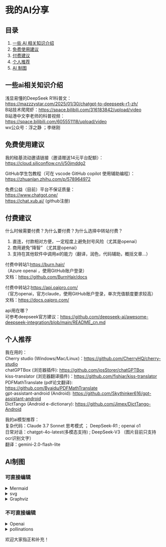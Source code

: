 # 我的AI分享

## 目录
1. [一些 AI 相关知识介绍](#一些ai相关知识介绍)
2. [免费使用建议](#免费使用建议)
3. [付费建议](#付费建议)
4. [个人推荐](#个人推荐)
5. [AI 制图](#ai制图)

## 一些ai相关知识介绍

浅显易懂的DeepSeek R1科普文： <https://mazzzystar.com/2025/01/30/chatgpt-to-deepseek-r1-zh/> <br>
B站技术爬爬虾：<https://space.bilibili.com/316183842/upload/video> <br>
B站港中文李老师的科普视频：<https://space.bilibili.com/605551118/upload/video> <br>
wx公众号：浮之静 ；李继刚 <br>

## 免费使用建议

我的硅基流动邀请链接（邀请赠送14元平台配额）： <br>
<https://cloud.siliconflow.cn/i/50jmddg2> <br>

GitHub学生包教程（可在 vscode GitHub copilot 使用辅助编程）： <br>
<https://zhuanlan.zhihu.com/p/578964972>  <br>

免费公益（目前）平台不保证质量： <br>
<https://www.chatgot.one/> <br>
<https://chat.xub.ai/>  (github注册)<br>

## 付费建议

什么时候需要付费？为什么要付费？为什么选择中转站付费？ <br>
1. 直连，付款相对方便，一定程度上避免封号风险（尤其是openai） <br>
2. 商用避免“降智” （尤其是openai） <br>
3. 支持在其他软件中调用ai的能力（翻译，润色，代码辅助，概括文章…） <br>

付费中转站1:<https://burn.hair/> <br>
（Azure openai ，使用GitHub账户登录） <br>
文档：<https://github.com/BurnHair/docs> <br>

付费中转站2:<https://api.oaipro.com/> <br>
（官方openai，官方claude，使用GitHub账户登录，单次充值额度要求较高） <br>
文档：<https://docs.oaipro.com/> <br>

api用在哪？ <br>
可参考deepseek官方建议：<https://github.com/deepseek-ai/awesome-deepseek-integration/blob/main/README_cn.md> <br>

## 个人推荐

我在用的： <br>
Cherry studio (Windows/Mac/Linux)：<https://github.com/CherryHQ/cherry-studio> <br>
chatGPTBox (浏览器插件): <https://github.com/josStorer/chatGPTBox> <br>
kiss-translator (浏览器翻译插件)：<https://github.com/fishjar/kiss-translator> <br>
PDFMathTranslate (pdf论文翻译): <https://github.com/Byaidu/PDFMathTranslate> <br>
gpt-assistant-android (Android): <https://github.com/Skythinker616/gpt-assistant-android> <br>
DictTango (Android e-dictionary): <https://github.com/Jimex/DictTango-Android> <br>

我的ai模型推荐： <br>
复杂代码：Claude 3.7 Sonnet 思考模式 ； DeepSeek-R1 ; openai o1 <br>
日常对话：chatgpt-4o-latest(多模态支持) ; DeepSeek-V3 （图片目前只支持ocr识别文字）<br>
翻译：gemini-2.0-flash-lite <br>

## AI制图
### 可直接编辑

<details>

<summary>Mermaid</summary>

基于 JavaScript 的图表绘制工具，可生成多种类型的图表 <br>
- 优点：使用广泛，可以直接粘贴导入draw.io, iauto等绘图软件进行编辑和保存 <br>
- 缺点：语法严格，ai直接生成的mermaid代码容易有错误 <br>

我的使用体验：可以方便的生成流程图，但常见错误出现在文本部分括号干扰，需要在文本两侧加英文引号 <br>
eg: ai生成`B --> C([Integrative Analysis<br>(miRNA & DNA Methylation)]) `<br>
修改为`B --> C(["Integrative Analysis<br>(miRNA & DNA Methylation)"]) `<br>
语法检测与在线预览：<https://mermaid.live/> <br>

示意图：<br>
![Mermaid 示意图](pic/mermaideg.png)

Prompt (来自linux.do论坛Monster Dump)：<br>
英文Prompt：<br>
```
Visualization: Enhance understanding by integrating visualization. 
- Use mermaid.js diagram, and it must be ensured that the syntax is correct and verified.
- Additionally the diagram should be clear, easy to understand, and beautiful.
- Choose the type of diagram that is most comprehensible in the context.
- The returned mermaid syntax must follow the following requirements. 
    1. If the node is flowchart node, always use double quotes around nodes (geometric shapes) text. for example: id["text"].
    2. Always use double quotes in flowchart edges (arrows or lines) labels text. for example: |"text"|.
    3. For numbered steps, use (1) instead of 1.
```
中文Prompt：<br>
```
可视化: 通过整合可视化来增强理解能力。
- 要求使用 Mermaid.js diagram, 按需选择图表类型，必须确保语法正确
- 此外图表应该是美观和清晰，易于理解
- Mermaid.js 语法要遵守:
  1. 如果是 flowchart 节点，节点文本总是使用双引号包住：id["节点名称"]；
  2. 如果是 flowchart 节点，边缘标签中总是使用双引号包住：|"标签文本"|；
  3. 对于编号步骤，使用 (1) 而不是 1. 。
```
</details>

<details>

<summary>svg</summary>

SVG stands for Scalable Vector Graphics. <br>
cherry-studio/deepseek官网/claude官网 可以便捷实现svg预览 <br>
Prompt: 微信公众号 李继刚 <br>
在线修改以及导出svg： <https://svgedit.netlify.app/editor/index.html> 

示意图：<br>
![svg 示意图](pic/svgeg.png)

</details>

<details>

<summary>Graphviz</summary>

Graphviz是一个由AT&T实验室启动的开源工具包，用于绘制DOT语言脚本描述的图形 <br>
来自linux.do 论坛 Mozi 推荐 <br>
生成复杂流程图不易报错 <br>

示意图：<br>
![Graphviz 示意图](pic/Graphvizeg.png)

Prompt:
[mozi](https://www.yeahhe.online/OneDriveShare/%E5%B0%8F%E8%99%8E%E4%BC%9A%E4%BA%AB/%F0%9F%93%9A%E7%94%B5%E5%AD%90%E4%B9%A6/%F0%9F%92%A1AI%E6%8F%90%E7%A4%BA%E8%AF%8D/Graphviz%E5%9B%BE%E8%A1%A8.html) <br>
在线预览编辑和分享: <https://edotor.net/> 

</details>

### 不可直接编辑
<details>

<summary>Openai</summary>

官网 GPT-4o （需要ChatGPT Plus ,免费账户有次数和频率限制） api暂时不可用 <br>
Developers will soon be able to generate images with GPT-4o via the APl, with access rolling out in the next few weeks.

示意图：<br>
![GPT-4o 示意图](pic/4oeg.jpg)

可以看出生成一些营销号中无比精致完美的科研图片需要巨量详尽无比的文字描述 <br>
评语：有这功夫你自己都做出来了 <br>

手写笔记风格Prompt (Emad分享):
```
write a monologue of your real thoughts on making everything studio ghibli style in fountain pen blue ink, on it scrawl corrections in marker pen, they are unhinged, there are doodles and weird oddities scrawled, you cut out and stick on lots and lots of photo extracts from magazines to show the point!!! sometimes you write on them too
```
</details>

<details>

<summary>pollinations</summary>

<https://github.com/pollinations/pollinations> <br>

Pollinations.AI is an open-source gen AI startup based in Berlin, providing the most easy-to-use, free text and image generation API available. No signups or API keys required. We prioritize your privacy with zero data storage and completely anonymous usage.

与deepseek结合 （isinry分享）
Prompt：<br>
```
你现在是一个 ai 图片生成机器人，我给你一些提示，你用你的想象力去生动描述这幅图片，并转换成英文填充到下面 url 的占位符中:
![image](https://image.pollinations.ai/prompt/{prompt}?width=1024&height=1024&seed=100&model=flux&nologo=true)
```
示意图：<br>
![pollinations 示意图](pic/pollinationseg.png)

</details>

欢迎大家指正和补充！<br>





